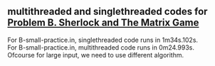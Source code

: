 ## multithreaded and singlethreaded codes for [Problem B. Sherlock and The Matrix Game](https://code.google.com/codejam/contest/8284487/dashboard#s=p1)

For B-small-practice.in, singlethreaded code runs in 1m34s.102s.<br>
For B-small-practice.in, multithreaded code runs in 0m24.993s.<br>
Ofcourse for large input, we need to use different algorithm.
